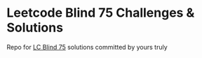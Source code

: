 # Leetcode Blind 75 Challenges & Solutions
Repo for [LC Blind 75](https://www.teamblind.com/post/New-Year-Gift---Curated-List-of-Top-75-LeetCode-Questions-to-Save-Your-Time-OaM1orEU) solutions committed by yours truly

